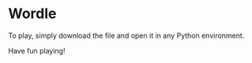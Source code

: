 # Wordle

To play, simply download the file and open it in any Python environment.

Have fun playing!
